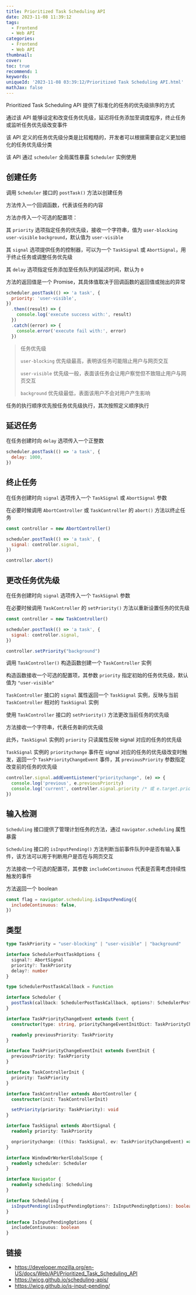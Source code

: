 ```yaml
---
title: Prioritized Task Scheduling API
date: 2023-11-08 11:39:12
tags:
  - Frontend
  - Web API
categories:
  - Frontend
  - Web API
thumbnail:
cover:
toc: true
recommend: 1
keywords:
uniqueId: '2023-11-08 03:39:12/Prioritized Task Scheduling API.html'
mathJax: false
---
```


Prioritized Task Scheduling API 提供了标准化的任务的优先级排序的方式

通过该 API 能够设定和改变任务优先级，延迟将任务添加至调度程序，终止任务或监听任务优先级改变事件

该 API 定义的任务优先级分类是比较粗糙的，开发者可以根据需要自定义更加细化的任务优先级分类

该 API 通过 `scheduler` 全局属性暴露 `Scheduler` 实例使用

## 创建任务

调用 `Scheduler` 接口的 `postTask()` 方法以创建任务

方法传入一个回调函数，代表该任务的内容

方法亦传入一个可选的配置项：

其 `priority` 选项指定任务的优先级，接收一个字符串，值为 `user-blocking` `user-visible` `background`，默认值为 `user-visible`

其 `signal` 选项提供任务的控制器，可以为一个 `TaskSignal` 或 `AbortSignal`，用于终止任务或调整任务优先级

其 `delay` 选项指定任务添加至任务队列的延迟时间，默认为 `0`

方法的返回值是一个 Promise，其具体值取决于回调函数的返回值或抛出的异常

```js
scheduler.postTask(() => 'a task', {
  priority: 'user-visible',
})
  .then((result) => {
    console.log('execute success with:', result)
  })
  .catch((error) => {
    console.error('execute fail with:', error)
  })
```

> 任务优先级
>
> `user-blocking` 优先级最高，表明该任务可能阻止用户与网页交互
>
> `user-visible` 优先级一般，表面该任务会让用户察觉但不致阻止用户与网页交互
>
> `background` 优先级最低，表面该用户不会对用户产生影响

任务的执行顺序优先按任务优先级执行，其次按照定义顺序执行

## 延迟任务

在任务创建时向 `delay` 选项传入一个正整数

```js
scheduler.postTask(() => 'a task', {
  delay: 1000,
})
```

## 终止任务

在任务创建时向 `signal` 选项传入一个 `TaskSignal` 或 `AbortSignal` 参数

在必要时候调用 `AbortController` 或 `TaskController` 的 `abort()` 方法以终止任务

```js
const controllor = new AbortController()

scheduler.postTask(() => 'a task', {
  signal: controllor.signal,
})

controllor.abort()
```

## 更改任务优先级

在任务创建时向 `signal` 选项传入一个 `TaskSignal` 参数

在必要时候调用 `TaskController` 的 `setPriority()` 方法以重新设置任务的优先级

```js
const controller = new TaskController()

scheduler.postTask(() => 'a task', {
  signal: controllor.signal,
})

controller.setPriority("background")
```

调用 `TaskController()` 构造函数创建一个 `TaskController` 实例

构造函数接收一个可选的配置项，其参数 `priority` 指定初始的任务优先级，默认值为 `"user-visible"`

`TaskController` 接口的 `signal` 属性返回一个 `TaskSignal` 实例，反映与当前 `TaskController` 相对的 `TaskSignal` 实例

使用 `TaskController` 接口的 `setPriority()` 方法更改当前任务的优先级

方法接收一个字符串，代表任务新的优先级

此外，`TaskSignal` 实例的 `priority` 只读属性反映 signal 对应的任务的优先级

`TaskSignal` 实例的 `prioritychange` 事件在 signal 对应的任务的优先级改变时触发，返回一个 `TaskPriorityChangeEvent` 事件，其 `previousPriority` 参数指定改变前的任务的优先级

```js
controller.signal.addEventListener("prioritychange", (e) => {
  console.log('previous', e.previousPriority)
  console.log('current', controller.signal.priority /* 或 e.target.priority */)
})
```

## 输入检测

`Scheduling` 接口提供了管理计划任务的方法，通过 `navigator.scheduling` 属性暴露

`Scheduling` 接口的 `isInputPending()` 方法判断当前事件队列中是否有输入事件，该方法可以用于判断用户是否在与网页交互

方法接收一个可选的配置项，其参数 `includeContinuous` 代表是否需考虑持续性触发的事件

方法返回一个 boolean

```js
const flag = navigator.scheduling.isInputPending({
  includeContinuous: false,
})
```

## 类型

```ts
type TaskPriority = "user-blocking" | "user-visible" | "background"

interface SchedulerPostTaskOptions {
  signal?: AbortSignal
  priority?: TaskPriority
  delay?: number
}

type SchedulerPostTaskCallback = Function

interface Scheduler {
  postTask(callback: SchedulerPostTaskCallback, options?: SchedulerPostTaskOptions): Promise<any>
}

interface TaskPriorityChangeEvent extends Event {
  constructor(type: string, priorityChangeEventInitDict: TaskPriorityChangeEventInit)

  readonly previousPriority: TaskPriority
}

interface TaskPriorityChangeEventInit extends EventInit {
  previousPriority: TaskPriority
}

interface TaskControllerInit {
  priority: TaskPriority
}

interface TaskController extends AbortController {
  constructor(init: TaskControllerInit)

  setPriority(priority: TaskPriority): void
}

interface TaskSignal extends AbortSignal {
  readonly priority: TaskPriority

  onprioritychange: ((this: TaskSignal, ev: TaskPriorityChangeEvent) => any) | null
}

interface WindowOrWorkerGlobalScope {
  readonly scheduler: Scheduler
}

interface Navigator {
  readonly scheduling: Scheduling
}

interface Scheduling {
  isInputPending(isInputPendingOptions?: IsInputPendingOptions): boolean
}

interface IsInputPendingOptions {
  includeContinuous: boolean
}
```

## 链接

* <https://developer.mozilla.org/en-US/docs/Web/API/Prioritized_Task_Scheduling_API>
* <https://wicg.github.io/scheduling-apis/>
* <https://wicg.github.io/is-input-pending/>
